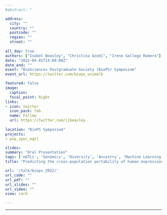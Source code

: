 ```yaml
---
#abstract: "

address:
  city: ""
  country: ""
  postcode: ""
  region: ""
  street: ""
  
all_day: true
authors: ["Isobel Beasley", "Christina Azodi", "Irene Gallego Romero"]
date: "2022-04-01T14:00:00Z"
date_end: ""
event: "BioSciences Postgraduate Society (BioPS) Symposium"
event_url: https://twitter.com/biops_unimelb

featured: false
image: 
  caption: 
  focal_point: Right
links:
- icon: twitter
  icon_pack: fab
  name: Follow
  url: https://twitter.com/ijbeasley
  
location: "BioPS Symposium"
projects: 
- pop_spec_eqtl

slides: 
summary: "Oral Presentation"
tags: ['eQTLs', 'Genomics', 'Diversity', 'Ancestry', 'Machine Learning']
title: "Predicting the cross-population portability of human expression quantitative trait loci (eQTLs)"

url: '/talk/biops_2022/'
url_code: ""
url_pdf: ""
url_slides: ""
url_video: ""
view: card

---
```

---
